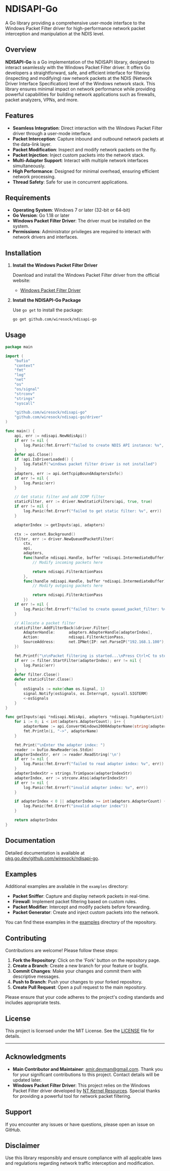 # NDISAPI-Go

A Go library providing a comprehensive user-mode interface to the Windows Packet Filter driver for high-performance network packet interception and manipulation at the NDIS level.

## Overview

**NDISAPI-Go** is a Go implementation of the NDISAPI library, designed to interact seamlessly with the Windows Packet Filter driver. It offers Go developers a straightforward, safe, and efficient interface for filtering (inspecting and modifying) raw network packets at the NDIS (Network Driver Interface Specification) level of the Windows network stack. This library ensures minimal impact on network performance while providing powerful capabilities for building network applications such as firewalls, packet analyzers, VPNs, and more.

## Features

- **Seamless Integration**: Direct interaction with the Windows Packet Filter driver through a user-mode interface.
- **Packet Interception**: Capture inbound and outbound network packets at the data-link layer.
- **Packet Modification**: Inspect and modify network packets on the fly.
- **Packet Injection**: Inject custom packets into the network stack.
- **Multi-Adapter Support**: Interact with multiple network interfaces simultaneously.
- **High Performance**: Designed for minimal overhead, ensuring efficient network processing.
- **Thread Safety**: Safe for use in concurrent applications.

## Requirements

- **Operating System**: Windows 7 or later (32-bit or 64-bit)
- **Go Version**: Go 1.18 or later
- **Windows Packet Filter Driver**: The driver must be installed on the system.
- **Permissions**: Administrator privileges are required to interact with network drivers and interfaces.

## Installation

1. **Install the Windows Packet Filter Driver**

   Download and install the Windows Packet Filter driver from the official website:

   - [Windows Packet Filter Driver](https://www.ntkernel.com/windows-packet-filter/)

2. **Install the NDISAPI-Go Package**

   Use `go get` to install the package:

   ```sh
   go get github.com/wiresock/ndisapi-go
   ```

## Usage
```go
package main

import (
	"bufio"
	"context"
	"fmt"
	"log"
	"net"
	"os"
	"os/signal"
	"strconv"
	"strings"
	"syscall"

	"github.com/wiresock/ndisapi-go"
	"github.com/wiresock/ndisapi-go/driver"
)

func main() {
	api, err := ndisapi.NewNdisApi()
	if err != nil {
		log.Panic(fmt.Errorf("failed to create NDIS API instance: %v", err))
	}
	defer api.Close()
	if !api.IsDriverLoaded() {
		log.Fatalf("windows packet filter driver is not installed")
	}
	adapters, err := api.GetTcpipBoundAdaptersInfo()
	if err != nil {
		log.Panic(err)
	}

	// Get static filter and add ICMP filter
	staticFilter, err := driver.NewStaticFilters(api, true, true)
	if err != nil {
		log.Panic(fmt.Errorf("failed to get static filter: %v", err))
	}

	adapterIndex := getInputs(api, adapters)

	ctx := context.Background()
	filter, err := driver.NewQueuedPacketFilter(
		ctx,
		api,
		adapters,
		func(handle ndisapi.Handle, buffer *ndisapi.IntermediateBuffer) ndisapi.FilterAction {
			// Modify incoming packets here

			return ndisapi.FilterActionPass
		},
		func(handle ndisapi.Handle, buffer *ndisapi.IntermediateBuffer) ndisapi.FilterAction {
			// Modify outgoing packets here

			return ndisapi.FilterActionPass
		})
	if err != nil {
		log.Panic(fmt.Errorf("failed to create queued_packet_filter: %v", err))
	}

	// Allocate a packet filter
	staticFilter.AddFilterBack(&driver.Filter{
		AdapterHandle:      adapters.AdapterHandle[adapterIndex],
		Action:             ndisapi.FilterActionPass,
		SourceAddress:      net.IPNet{IP: net.ParseIP("192.168.1.100"), Mask: net.CIDRMask(0, 32)},
	})

	fmt.Printf("\n\nPacket filtering is started...\nPress Ctrl+C to stop.\n\n")
	if err := filter.StartFilter(adapterIndex); err != nil {
		log.Panic(err)
	}
	defer filter.Close()
	defer staticFilter.Close()
	{
		osSignals := make(chan os.Signal, 1)
		signal.Notify(osSignals, os.Interrupt, syscall.SIGTERM)
		<-osSignals
	}
}

func getInputs(api *ndisapi.NdisApi, adapters *ndisapi.TcpAdapterList) int {
	for i := 0; i < int(adapters.AdapterCount); i++ {
		adapterName := api.ConvertWindows2000AdapterName(string(adapters.AdapterNameList[i][:]))
		fmt.Println(i, "->", adapterName)
	}

	fmt.Print("\nEnter the adapter index: ")
	reader := bufio.NewReader(os.Stdin)
	adapterIndexStr, err := reader.ReadString('\n')
	if err != nil {
		log.Panic(fmt.Errorf("failed to read adapter index: %v", err))
	}
	adapterIndexStr = strings.TrimSpace(adapterIndexStr)
	adapterIndex, err := strconv.Atoi(adapterIndexStr)
	if err != nil {
		log.Panic(fmt.Errorf("invalid adapter index: %v", err))
	}

	if adapterIndex < 0 || adapterIndex >= int(adapters.AdapterCount) {
		log.Panic(fmt.Errorf("invalid adapter index"))
	}

	return adapterIndex
}
```

## Documentation

Detailed documentation is available at [pkg.go.dev/github.com/wiresock/ndisapi-go](https://pkg.go.dev/github.com/wiresock/ndisapi-go).

## Examples

Additional examples are available in the `examples` directory:

- **Packet Sniffer**: Capture and display network packets in real-time.
- **Firewall**: Implement packet filtering based on custom rules.
- **Packet Modifier**: Intercept and modify packets before forwarding.
- **Packet Generator**: Create and inject custom packets into the network.

You can find these examples in the [examples](https://github.com/wiresock/ndisapi-go/tree/main/examples) directory of the repository.

## Contributing

Contributions are welcome! Please follow these steps:

1. **Fork the Repository**: Click on the 'Fork' button on the repository page.
2. **Create a Branch**: Create a new branch for your feature or bugfix.
3. **Commit Changes**: Make your changes and commit them with descriptive messages.
4. **Push to Branch**: Push your changes to your forked repository.
5. **Create Pull Request**: Open a pull request to the main repository.

Please ensure that your code adheres to the project's coding standards and includes appropriate tests.

## License

This project is licensed under the MIT License. See the [LICENSE](LICENSE) file for details.

---

## Acknowledgments

- **Main Contributor and Maintainer**: [amir.devman@gmail.com](mailto:amir.devman@gmail.com). Thank you for your significant contributions to this project. Contact details will be updated later.
- **Windows Packet Filter Driver**: This project relies on the Windows Packet Filter driver developed by [NT Kernel Resources](https://www.ntkernel.com/). Special thanks for providing a powerful tool for network packet filtering.

## Support

If you encounter any issues or have questions, please open an issue on GitHub.

## Disclaimer

Use this library responsibly and ensure compliance with all applicable laws and regulations regarding network traffic interception and modification.
